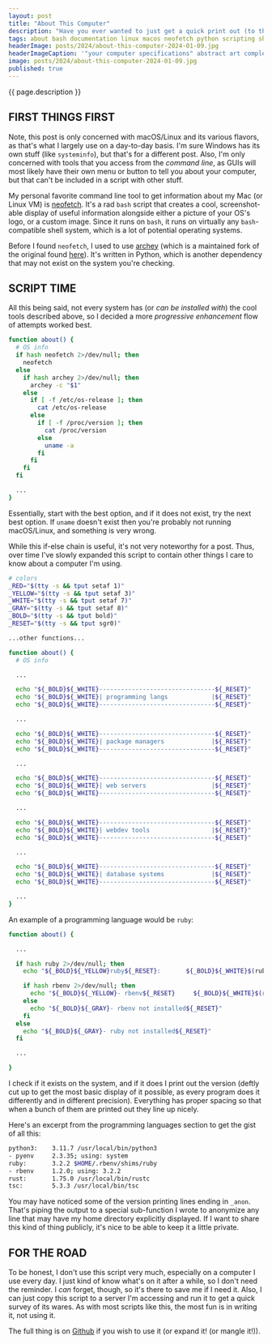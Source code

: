 ```yaml
---
layout: post
title: "About This Computer"
description: "Have you ever wanted to just get a quick print out (to the screen) of all the tech that's on your computer? I've been working on a shell script for years that does just that."
tags: about bash documentation linux macos neofetch python scripting shell sysadmin tool unix
headerImage: posts/2024/about-this-computer-2024-01-09.jpg
headerImageCaption: '"your computer specifications" abstract art complementary colors fine details numbers letters - NightCafe (model: SDXL 1.0)'
image: posts/2024/about-this-computer-2024-01-09.jpg
published: true
---
```


{{ page.description }}

<!--more-->

## FIRST THINGS FIRST

Note, this post is only concerned with macOS/Linux and its various flavors, as that's what I largely use on a day-to-day basis. I'm sure Windows has its own stuff (like `systeminfo`), but that's for a different post. Also, I'm only concerned with tools that you access from the _command line_, as GUIs will most likely have their own menu or button to tell you about your computer, but that can't be included in a script with other stuff.

My personal favorite command line tool to get information about my Mac (or Linux VM) is [neofetch](https://github.com/dylanaraps/neofetch). It's a rad `bash` script that creates a cool, screenshot-able display of useful information alongside either a picture of your OS's logo, or a custom image. Since it runs on `bash`, it runs on virtually any `bash`-compatible shell system, which is a lot of potential operating systems.

Before I found `neofetch`, I used to use [archey](https://github.com/HorlogeSkynet/archey4) (which is a maintained fork of the original found [here](https://github.com/djmelik/archey)). It's written in Python, which is another dependency that may not exist on the system you're checking.

## SCRIPT TIME

All this being said, not every system has (or _can be installed with_) the cool tools described above, so I decided a more _progressive enhancement_ flow of attempts worked best.

```bash
function about() {
  # OS info
  if hash neofetch 2>/dev/null; then
    neofetch
  else
    if hash archey 2>/dev/null; then
      archey -c "$1"
    else
      if [ -f /etc/os-release ]; then
        cat /etc/os-release
      else
        if [ -f /proc/version ]; then
          cat /proc/version
        else
          uname -a
        fi
      fi
    fi
  fi

  ...
}
```

Essentially, start with the best option, and if it does not exist, try the next best option. If `uname` doesn't exist then you're probably not running macOS/Linux, and something is very wrong.

While this if-else chain is useful, it's not very noteworthy for a post. Thus, over time I've slowly expanded this script to contain other things I care to know about a computer I'm using.

```bash
# colors
_RED="$(tty -s && tput setaf 1)"
_YELLOW="$(tty -s && tput setaf 3)"
_WHITE="$(tty -s && tput setaf 7)"
_GRAY="$(tty -s && tput setaf 8)"
_BOLD="$(tty -s && tput bold)"
_RESET="$(tty -s && tput sgr0)"

...other functions...

function about() {
  # OS info

  ...

  echo "${_BOLD}${_WHITE}--------------------------------${_RESET}"
  echo "${_BOLD}${_WHITE}| programming langs            |${_RESET}"
  echo "${_BOLD}${_WHITE}--------------------------------${_RESET}"

  ...

  echo "${_BOLD}${_WHITE}--------------------------------${_RESET}"
  echo "${_BOLD}${_WHITE}| package managers             |${_RESET}"
  echo "${_BOLD}${_WHITE}--------------------------------${_RESET}"

  ...

  echo "${_BOLD}${_WHITE}--------------------------------${_RESET}"
  echo "${_BOLD}${_WHITE}| web servers                  |${_RESET}"
  echo "${_BOLD}${_WHITE}--------------------------------${_RESET}"

  ...

  echo "${_BOLD}${_WHITE}--------------------------------${_RESET}"
  echo "${_BOLD}${_WHITE}| webdev tools                 |${_RESET}"
  echo "${_BOLD}${_WHITE}--------------------------------${_RESET}"

  ...

  echo "${_BOLD}${_WHITE}--------------------------------${_RESET}"
  echo "${_BOLD}${_WHITE}| database systems             |${_RESET}"
  echo "${_BOLD}${_WHITE}--------------------------------${_RESET}"

  ...
}
```

An example of a programming language would be `ruby`:

```bash
function about() {

  ...

  if hash ruby 2>/dev/null; then
    echo "${_BOLD}${_YELLOW}ruby${_RESET}:       ${_BOLD}${_WHITE}$(ruby -v | cut -d' ' -f2)${_RESET} $(which ruby)" | _anon

    if hash rbenv 2>/dev/null; then
      echo "${_BOLD}${_YELLOW}- rbenv${_RESET}     ${_BOLD}${_WHITE}$(rbenv -v | cut -d' ' -f2)${_RESET}; using: $(rbenv global)" | _anon
    else
      echo "${_BOLD}${_GRAY}- rbenv not installed${_RESET}"
    fi
  else
    echo "${_BOLD}${_GRAY}- ruby not installed${_RESET}"
  fi

  ...

}
```

I check if it exists on the system, and if it does I print out the version (deftly cut up to get the most basic display of it possible, as every program does it differently and in different precision). Everything has proper spacing so that when a bunch of them are printed out they line up nicely.

Here's an excerpt from the programming languages section to get the gist of all this:

```bash
python3:    3.11.7 /usr/local/bin/python3
- pyenv     2.3.35; using: system
ruby:       3.2.2 $HOME/.rbenv/shims/ruby
- rbenv     1.2.0; using: 3.2.2
rust:       1.75.0 /usr/local/bin/rustc
tsc:        5.3.3 /usr/local/bin/tsc
```

You may have noticed some of the version printing lines ending in `_anon`. That's piping the output to a special sub-function I wrote to anonymize any line that may have my home directory explicitly displayed. If I want to share this kind of thing publicly, it's nice to be able to keep it a little private.

## FOR THE ROAD

To be honest, I don't use this script very much, especially on a computer I use every day. I just kind of know what's on it after a while, so I don't need the reminder. I _can_ forget, though, so it's there to save me if I need it. Also, I can just copy this script to a server I'm accessing and run it to get a quick survey of its wares. As with most scripts like this, the most fun is in writing it, not using it.

The full thing is on [Github](https://github.com/michaelchadwick/dotfiles/blob/master/_functions#L34-L294) if you wish to use it (or expand it! (or mangle it!)).
